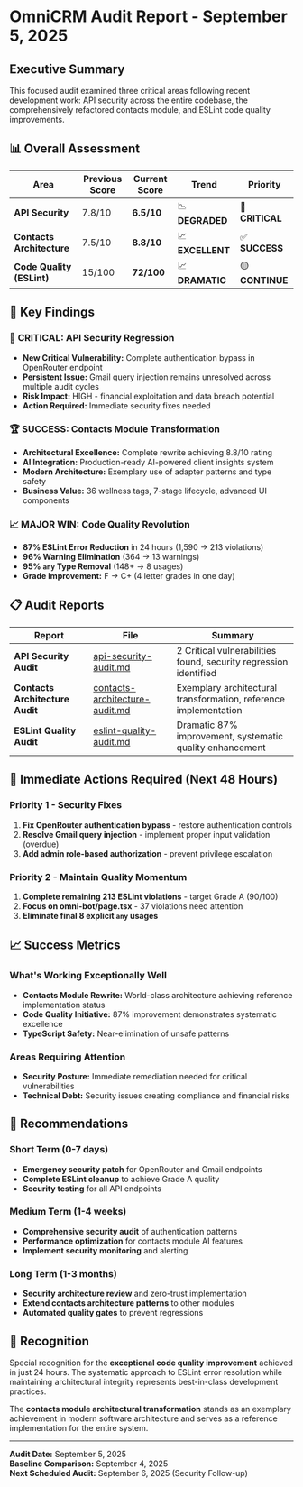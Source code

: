 # OmniCRM Audit Report - September 5, 2025

## Executive Summary

This focused audit examined three critical areas following recent development work: API security across the entire codebase, the comprehensively refactored contacts module, and ESLint code quality improvements.

## 📊 Overall Assessment

| Area                      | Previous Score | Current Score | Trend            | Priority        |
| ------------------------- | -------------- | ------------- | ---------------- | --------------- |
| **API Security**          | 7.8/10         | **6.5/10**    | 📉 **DEGRADED**  | 🔴 **CRITICAL** |
| **Contacts Architecture** | 7.5/10         | **8.8/10**    | 📈 **EXCELLENT** | ✅ **SUCCESS**  |
| **Code Quality (ESLint)** | 15/100         | **72/100**    | 📈 **DRAMATIC**  | 🟡 **CONTINUE** |

## 🎯 Key Findings

### 🔴 **CRITICAL: API Security Regression**

- **New Critical Vulnerability:** Complete authentication bypass in OpenRouter endpoint
- **Persistent Issue:** Gmail query injection remains unresolved across multiple audit cycles
- **Risk Impact:** HIGH - financial exploitation and data breach potential
- **Action Required:** Immediate security fixes needed

### 🏆 **SUCCESS: Contacts Module Transformation**

- **Architectural Excellence:** Complete rewrite achieving 8.8/10 rating
- **AI Integration:** Production-ready AI-powered client insights system
- **Modern Architecture:** Exemplary use of adapter patterns and type safety
- **Business Value:** 36 wellness tags, 7-stage lifecycle, advanced UI components

### 📈 **MAJOR WIN: Code Quality Revolution**

- **87% ESLint Error Reduction** in 24 hours (1,590 → 213 violations)
- **96% Warning Elimination** (364 → 13 warnings)
- **95% `any` Type Removal** (148+ → 8 usages)
- **Grade Improvement:** F → C+ (4 letter grades in one day)

## 📋 Audit Reports

| Report                          | File                                                               | Summary                                                          |
| ------------------------------- | ------------------------------------------------------------------ | ---------------------------------------------------------------- |
| **API Security Audit**          | [api-security-audit.md](./api-security-audit.md)                   | 2 Critical vulnerabilities found, security regression identified |
| **Contacts Architecture Audit** | [contacts-architecture-audit.md](./contacts-architecture-audit.md) | Exemplary architectural transformation, reference implementation |
| **ESLint Quality Audit**        | [eslint-quality-audit.md](./eslint-quality-audit.md)               | Dramatic 87% improvement, systematic quality enhancement         |

## 🚨 Immediate Actions Required (Next 48 Hours)

### Priority 1 - Security Fixes

1. **Fix OpenRouter authentication bypass** - restore authentication controls
2. **Resolve Gmail query injection** - implement proper input validation (overdue)
3. **Add admin role-based authorization** - prevent privilege escalation

### Priority 2 - Maintain Quality Momentum

1. **Complete remaining 213 ESLint violations** - target Grade A (90/100)
2. **Focus on omni-bot/page.tsx** - 37 violations need attention
3. **Eliminate final 8 explicit `any` usages**

## 📈 Success Metrics

### What's Working Exceptionally Well

- **Contacts Module Rewrite:** World-class architecture achieving reference implementation status
- **Code Quality Initiative:** 87% improvement demonstrates systematic excellence
- **TypeScript Safety:** Near-elimination of unsafe patterns

### Areas Requiring Attention

- **Security Posture:** Immediate remediation needed for critical vulnerabilities
- **Technical Debt:** Security issues creating compliance and financial risks

## 🎯 Recommendations

### Short Term (0-7 days)

- **Emergency security patch** for OpenRouter and Gmail endpoints
- **Complete ESLint cleanup** to achieve Grade A quality
- **Security testing** for all API endpoints

### Medium Term (1-4 weeks)

- **Comprehensive security audit** of authentication patterns
- **Performance optimization** for contacts module AI features
- **Implement security monitoring** and alerting

### Long Term (1-3 months)

- **Security architecture review** and zero-trust implementation
- **Extend contacts architecture patterns** to other modules
- **Automated quality gates** to prevent regressions

## 🏅 Recognition

Special recognition for the **exceptional code quality improvement** achieved in just 24 hours. The systematic approach to ESLint error resolution while maintaining architectural integrity represents best-in-class development practices.

The **contacts module architectural transformation** stands as an exemplary achievement in modern software architecture and serves as a reference implementation for the entire system.

---

**Audit Date:** September 5, 2025  
**Baseline Comparison:** September 4, 2025  
**Next Scheduled Audit:** September 6, 2025 (Security Follow-up)
